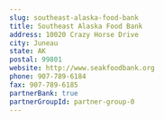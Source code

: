 ```yaml
---
slug: southeast-alaska-food-bank
title: Southeast Alaska Food Bank
address: 10020 Crazy Horse Drive
city: Juneau
state: AK
postal: 99801
website: http://www.seakfoodbank.org
phone: 907-789-6184
fax: 907-789-6185
partnerBank: true
partnerGroupId: partner-group-0
---
```

